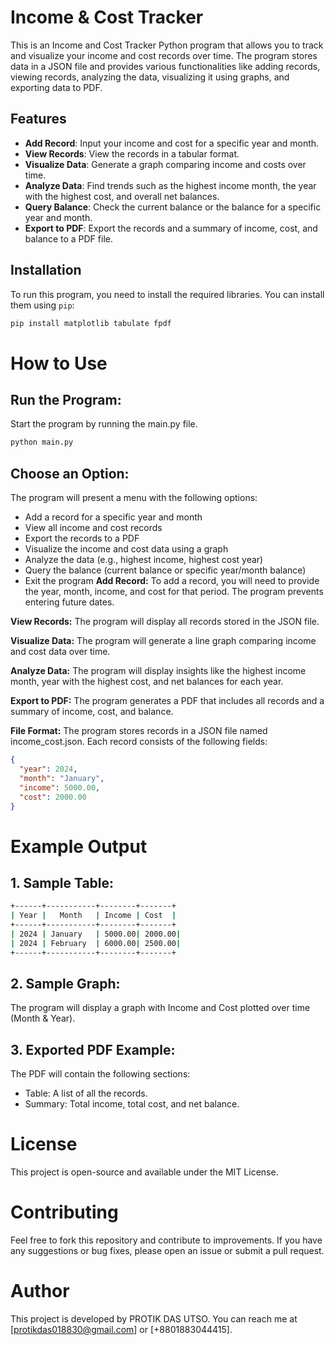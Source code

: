 
# Income & Cost Tracker

This is an Income and Cost Tracker Python program that allows you to track and visualize your income and cost records over time. The program stores data in a JSON file and provides various functionalities like adding records, viewing records, analyzing the data, visualizing it using graphs, and exporting data to PDF.

## Features

- **Add Record**: Input your income and cost for a specific year and month.
- **View Records**: View the records in a tabular format.
- **Visualize Data**: Generate a graph comparing income and costs over time.
- **Analyze Data**: Find trends such as the highest income month, the year with the highest cost, and overall net balances.
- **Query Balance**: Check the current balance or the balance for a specific year and month.
- **Export to PDF**: Export the records and a summary of income, cost, and balance to a PDF file.

## Installation

To run this program, you need to install the required libraries. You can install them using `pip`:

```bash
pip install matplotlib tabulate fpdf
````

# How to Use
## Run the Program:
Start the program by running the main.py file.

```python
python main.py
```
## Choose an Option:
The program will present a menu with the following options:

- Add a record for a specific year and month
- View all income and cost records
- Export the records to a PDF
- Visualize the income and cost data using a graph
- Analyze the data (e.g., highest income, highest cost year)
- Query the balance (current balance or specific year/month balance)
- Exit the program
**Add Record:** To add a record, you will need to provide the year, month, income, and cost for that period. The program prevents entering future dates.

**View Records:** The program will display all records stored in the JSON file.

**Visualize Data:** The program will generate a line graph comparing income and cost data over time.

**Analyze Data:** The program will display insights like the highest income month, year with the highest cost, and net balances for each year.

**Export to PDF:** The program generates a PDF that includes all records and a summary of income, cost, and balance.

**File Format:** The program stores records in a JSON file named income_cost.json. Each record consists of the following fields:

```json
{
  "year": 2024,
  "month": "January",
  "income": 5000.00,
  "cost": 2000.00
}
```
# Example Output
## 1. Sample Table:
```bash
+------+-----------+--------+-------+
| Year |   Month   | Income | Cost  |
+------+-----------+--------+-------+
| 2024 | January   | 5000.00| 2000.00|
| 2024 | February  | 6000.00| 2500.00|
+------+-----------+--------+-------+
```
## 2. Sample Graph:
The program will display a graph with Income and Cost plotted over time (Month & Year).

## 3. Exported PDF Example:
The PDF will contain the following sections:

- Table: A list of all the records.
- Summary: Total income, total cost, and net balance.
# License
This project is open-source and available under the MIT License.

# Contributing
Feel free to fork this repository and contribute to improvements. If you have any suggestions or bug fixes, please open an issue or submit a pull request.

# Author
This project is developed by PROTIK DAS UTSO. You can reach me at [protikdas018830@gmail.com] or [+8801883044415].

